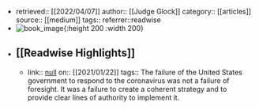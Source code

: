 - retrieved:: [[2022/04/07]]
  author:: [[Judge Glock]]
  category:: [[articles]]
  source:: [[medium]]
  tags:: 
  referrer::readwise
- ![book_image](https://readwise-assets.s3.amazonaws.com/static/images/article3.5c705a01b476.png){:height 200 :width 200}
- ## [[Readwise Highlights]]
	- link:: [null](null)
	  on:: [[2021/01/22]]
	  tags:: 
	  The failure of the United States government to respond to the coronavirus was not a failure of foresight. It was a failure to create a coherent strategy and to provide clear lines of authority to implement it.